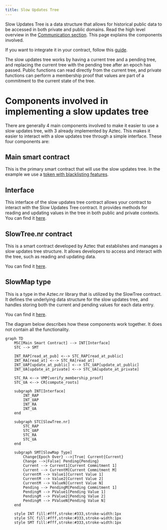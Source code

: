 ```yaml
---
title: Slow Updates Tree
---
```


Slow Updates Tree is a data structure that allows for historical public data to be accessed in both private and public domains. Read the high level overview in the [Communication section](../../../../../learn/concepts/communication/public_private_calls/slow_updates_tree.md). This page explains the components involved.

If you want to integrate it in your contract, follow this [guide](../slow_updates_tree/implement_slow_updates.md).

The slow updates tree works by having a current tree and a pending tree, and replacing the current tree with the pending tree after an epoch has passed. Public functions can read directly from the current tree, and private functions can perform a membership proof that values are part of a commitment to the current state of the tree.

# Components involved in implementing a slow updates tree

There are generally 4 main components involved to make it easier to use a slow updates tree, with 3 already implemented by Aztec. This makes it easier to interact with a slow updates tree through a simple interface. These four components are:

## Main smart contract

This is the primary smart contract that will use the slow updates tree. In the example we use a [token with blacklisting features](slow_updates_tree.md#exploring-an-example-integration-through-a-tokenblacklist-smart-contract).

## Interface 

This interface of the slow updates tree contract allows your contract to interact with the Slow Updates Tree contract. It provides methods for reading and updating values in the tree in both public and private contexts. You can find it [here](https://github.com/AztecProtocol/aztec-packages/blob/master/yarn-project/noir-contracts/contracts/token_blacklist_contract/src/interfaces.nr).

## SlowTree.nr contract

This is a smart contract developed by Aztec that establishes and manages a slow updates tree structure. It allows developers to access and interact with the tree, such as reading and updating data.

You can find it [here](https://github.com/AztecProtocol/aztec-packages/tree/master/yarn-project/noir-contracts/contracts/slow_tree_contract).

## SlowMap type

This is a type in the Aztec.nr library that is utilized by the SlowTree contract. It defines the underlying data structure for the slow updates tree, and handles storing both the current and pending values for each data entry. 

You can find it [here](https://github.com/AztecProtocol/aztec-nr/blob/master/slow-updates-tree/src/slow_map.nr).

The diagram below describes how these components work together. It does not contain all the functionality. 

```mermaid
graph TD
    MSC[Main Smart Contract] --> INT[Interface]
    STC --> SMT
    
    INT_RAP[read_at_pub] <--> STC_RAP[read_at_public]
    INT_RA[read_at] <--> STC_RA[read_at]
    INT_UAP[update_at_public] <--> STC_UAP[update_at_public]
    INT_UA[update_at_private] <--> STC_UA[update_at_private]

    STC_RA <--> VMP[verify_membership_proof]
    STC_UA <--> CR[compute_roots]
    
    subgraph INT[Interface]
        INT_RAP
        INT_UAP
        INT_RA
        INT_UA
    end
    
    subgraph STC[SlowTree.nr]
        STC_RAP
        STC_UAP
        STC_RA
        STC_UA
    end
    
    subgraph SMT[SlowMap Type]
        Change{Epoch Over} -->|True| Current{Current}
        Change -->|False| Pending{Pending}
        Current --> Current1[Current Commitment 1]
        Current --> CurrentM[Current Commitment M]
        CurrentM --> Value1[Current Value 1]
        CurrentM --> Value2[Current Value 2]
        CurrentM --> ValueN[Current Value N]
        Pending --> PendingM[Pending Commitment 1]
        PendingM --> PValue1[Pending Value 1]
        PendingM --> PValue2[Pending Value 2]
        PendingM --> PValueN[Pending Value N]
    end

    style INT fill:#fff,stroke:#333,stroke-width:1px
    style STC fill:#fff,stroke:#333,stroke-width:1px
    style SMT fill:#fff,stroke:#333,stroke-width:1px
```